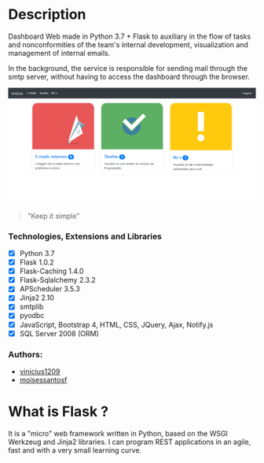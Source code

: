 # Description #
Dashboard Web made in Python 3.7 + Flask to auxiliary in the flow of tasks and nonconformities of the team's internal development, visualization and management of internal emails.

In the background, the service is responsible for sending mail through the smtp server, without having to access the dashboard through the browser.

![Example of Tasks view](https://github.com/vinicius1209/python-flask-dashboard/blob/master/example.png)
> "Keep it simple"

### Technologies, Extensions and Libraries

- [x] Python 3.7
- [x] Flask 1.0.2
- [x] Flask-Caching 1.4.0
- [x] Flask-Sqlalchemy 2.3.2
- [x] APScheduler 3.5.3
- [x] Jinja2 2.10
- [x] smtplib
- [x] pyodbc
- [x] JavaScript, Bootstrap 4, HTML, CSS, JQuery, Ajax, Notify.js
- [x] SQL Server 2008 (ORM)

### Authors:
  - [vinicius1209](https://github.com/vinicius1209)
  - [moisessantosf](https://github.com/moisessantosf)

# What is Flask ? #
It is a "micro" web framework written in Python, based on the WSGI Werkzeug and Jinja2 libraries. I can program REST applications in an agile, fast and with a very small learning curve.
